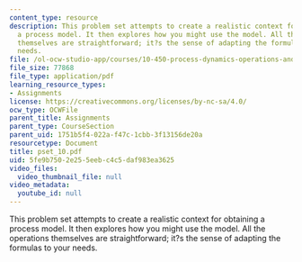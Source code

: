 ```yaml
---
content_type: resource
description: This problem set attempts to create a realistic context for obtaining
  a process model. It then explores how you might use the model. All the operations
  themselves are straightforward; it?s the sense of adapting the formulas to your
  needs.
file: /ol-ocw-studio-app/courses/10-450-process-dynamics-operations-and-control-spring-2006/5fe9b7502e255eebc4c5daf983ea3625_pset_10.pdf
file_size: 77868
file_type: application/pdf
learning_resource_types:
- Assignments
license: https://creativecommons.org/licenses/by-nc-sa/4.0/
ocw_type: OCWFile
parent_title: Assignments
parent_type: CourseSection
parent_uid: 1751b5f4-022a-f47c-1cbb-3f13156de20a
resourcetype: Document
title: pset_10.pdf
uid: 5fe9b750-2e25-5eeb-c4c5-daf983ea3625
video_files:
  video_thumbnail_file: null
video_metadata:
  youtube_id: null
---
```

This problem set attempts to create a realistic context for obtaining a process model. It then explores how you might use the model. All the operations themselves are straightforward; it?s the sense of adapting the formulas to your needs.